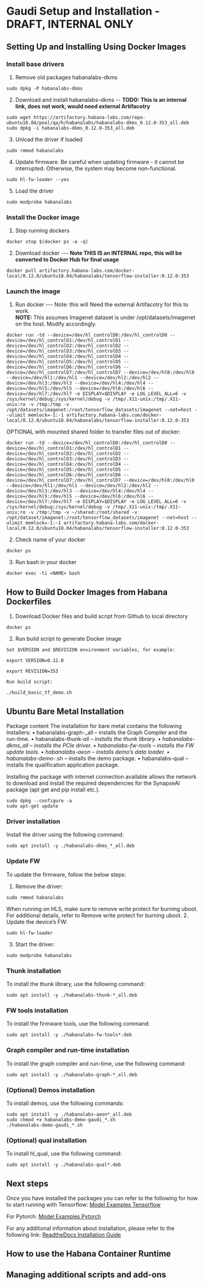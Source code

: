 # Gaudi Setup and Installation - DRAFT, INTERNAL ONLY

## Setting Up and Installing Using Docker Images
### Install base drivers
1. Remove old packages habanalabs-dkms
```
sudo dpkg -P habanalabs-dkms
```
2. Download and install habanalabs-dkms --  **TODO: This is an internal link, does not work, would need external Artifacotry** 
```
sudo wget https://artifactory.habana-labs.com/repo-ubuntu18.04/pool/qa/h/habanalabs/habanalabs-dkms_0.12.0-353_all.deb
sudo dpkg -i habanalabs-dkms_0.12.0-353_all.deb
```
3. Unload the driver if loaded
```
sudo rmmod habanalabs
```
4. Update firmware. Be careful when updating firmware - it cannot be interrupted. Otherwise, the system may become non-functional.
```
sudo hl-fw-loader --yes
```
5. Load the driver
```
sudo modprobe habanalabs
```
### Install the Docker image
1. Stop running dockers
```
docker stop $(docker ps -a -q)
```

2. Download docker ---   **Note THIS IS an INTERNAL repo, this will be converted to Docker Hub for final usage**
```
docker pull artifactory.habana-labs.com/docker-local/0.12.0/ubuntu18.04/habanalabs/tensorflow-installer:0.12.0-353
```

### Launch the image
1. Run docker ---  Note: this will Need the external Artifacotry for this to work.  
**NOTE:** This assumes Imagenet dataset is under /opt/datasets/imagenet on the host. Modify accordingly.  
```
docker run -td --device=/dev/hl_controlD0:/dev/hl_controlD0 --device=/dev/hl_controlD1:/dev/hl_controlD1 --device=/dev/hl_controlD2:/dev/hl_controlD2 --device=/dev/hl_controlD3:/dev/hl_controlD3 --device=/dev/hl_controlD4:/dev/hl_controlD4 --device=/dev/hl_controlD5:/dev/hl_controlD5 --device=/dev/hl_controlD6:/dev/hl_controlD6 --device=/dev/hl_controlD7:/dev/hl_controlD7 --device=/dev/hl0:/dev/hl0 --device=/dev/hl1:/dev/hl1 --device=/dev/hl2:/dev/hl2 --device=/dev/hl3:/dev/hl3 --device=/dev/hl4:/dev/hl4 --device=/dev/hl5:/dev/hl5 --device=/dev/hl6:/dev/hl6 --device=/dev/hl7:/dev/hl7 -e DISPLAY=$DISPLAY -e LOG_LEVEL_ALL=6 -v /sys/kernel/debug:/sys/kernel/debug -v /tmp/.X11-unix:/tmp/.X11-unix:ro -v /tmp:/tmp -v /opt/datasets/imagenet:/root/tensorflow_datasets/imagenet --net=host --ulimit memlock=-1:-1 artifactory.habana-labs.com/docker-local/0.12.0/ubuntu18.04/habanalabs/tensorflow-installer:0.12.0-353
```
OPTIONAL with mounted shared folder to transfer files out of docker:
```
docker run -td --device=/dev/hl_controlD0:/dev/hl_controlD0 --device=/dev/hl_controlD1:/dev/hl_controlD1 --device=/dev/hl_controlD2:/dev/hl_controlD2 --device=/dev/hl_controlD3:/dev/hl_controlD3 --device=/dev/hl_controlD4:/dev/hl_controlD4 --device=/dev/hl_controlD5:/dev/hl_controlD5 --device=/dev/hl_controlD6:/dev/hl_controlD6 --device=/dev/hl_controlD7:/dev/hl_controlD7 --device=/dev/hl0:/dev/hl0 --device=/dev/hl1:/dev/hl1 --device=/dev/hl2:/dev/hl2 --device=/dev/hl3:/dev/hl3 --device=/dev/hl4:/dev/hl4 --device=/dev/hl5:/dev/hl5 --device=/dev/hl6:/dev/hl6 --device=/dev/hl7:/dev/hl7 -e DISPLAY=$DISPLAY -e LOG_LEVEL_ALL=6 -v /sys/kernel/debug:/sys/kernel/debug -v /tmp/.X11-unix:/tmp/.X11-unix:ro -v /tmp:/tmp -v ~/shared:/root/shared -v /opt/dataset/imagenet:/root/tensorflow_datasets/imagenet --net=host --ulimit memlock=-1:-1 artifactory.habana-labs.com/docker-local/0.12.0/ubuntu18.04/habanalabs/tensorflow-installer:0.12.0-353
```

2. Check name of your docker
```
docker ps
```

3. Run bash in your docker
```
docker exec -ti <NAME> bash 
```

## How to Build Docker Images from Habana Dockerfiles
1. Download Docker files and build script from Github to local directory 
```
docker ps
```

2. Run build script to generate Docker image
```
Set $VERSION and $REVISION environment variables, for example: 

export VERSION=0.12.0 

export REVISION=353 

Run build script: 

./build_basic_tf_demo.sh 
```

## Ubuntu Bare Metal Installation
 Package content
The installation for bare metal contains the following Installers:
• habanalabs-graph-_all – installs the Graph Compiler and the run-time.
• habanalabs-thunk-_all – installs the thunk library.
• habanalabs-dkms_all – installs the PCIe driver.
• habanalabs-fw-tools – installs the FW update tools.
• habanalabs-aeon – installs demo’s data loader.
• habanalabs-demo-_.sh – installs the demo package.
• habanalabs-qual – installs the qualification application package.

Installing the package with internet connection available allows the network to download and install the required
dependencies for the SynapseAI package (apt get and pip install etc.).
```
sudo dpkg --configure -a
sudo apt-get update
```

### Driver installation
Install the driver using the following command:
```
sudo apt install -y ./habanalabs-dkms_*_all.deb
```

### Update FW
To update the firmware, follow the below steps:
1. Remove the driver:
```
sudo rmmod habanalabs
```
When running on HLS, make sure to remove write protect for burning uboot. For additional details, refer to
Remove write protect for burning uboot.
2. Update the device’s FW:
```
sudo hl-fw-loader
```
3. Start the driver:
```
sudo modprobe habanalabs
```

### Thunk installation
To install the thunk library, use the following command:
```
sudo apt install -y ./habanalabs-thunk-*_all.deb
```

### FW tools installation
To install the firmware tools, use the following command:
```
sudo apt install -y ./habanalabs-fw-tools*.deb
```

### Graph compiler and run-time installation
To install the graph compiler and run-time, use the following command:
```
sudo apt install -y ./habanalabs-graph-*_all.deb
```
### (Optional) Demos installation
To install demos, use the following commands:
```
sudo apt install -y ./habanalabs-aeon*_all.deb
sudo chmod +x habanalabs-demo-gaudi_*.sh
./habanalabs-demo-gaudi_*.sh
```

### (Optional) qual installation
To install hl_qual, use the following command:
```
sudo apt install -y ./habanalabs-qual*.deb
```

## Next steps
Once you have installed the packages you can refer to the following for how to start running with Tensorflow:
[Model Examples Tensorflow](https://github.com/habana-labs-demo/ResnetModelExample/blob/master/TensorFlow)

For Pytorch:
[Model Examples Pytorch](##TODO##)

For any additional information about installation, please refer to the following link:
[ReadtheDocs Installation Guide](https://habana-labs-synapseai-gaudi.readthedocs-hosted.com/en/latest/Installation_Guide/GAUDI_Installation_Guide.html)

## How to use the Habana Container Runtime

## Managing additional scripts and add-ons
